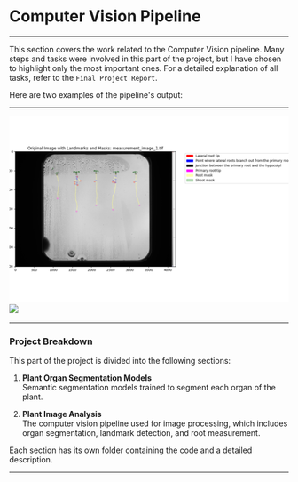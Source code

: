 # Computer Vision Pipeline
---

This section covers the work related to the Computer Vision pipeline. Many steps and tasks were involved in this part of the project, but I have chosen to highlight only the most important ones. For a detailed explanation of all tasks, refer to the `Final Project Report`.

Here are two examples of the pipeline's output:

---

<img src='2. Plant Image Analysis/processed_images/measurement_image_1/final_image_with_legend.png'>

<br>

<img src='2. Plant Image Analysis/media/interactive_plot.gif'>

---

### Project Breakdown

This part of the project is divided into the following sections:

1. **Plant Organ Segmentation Models**  
   Semantic segmentation models trained to segment each organ of the plant.

2. **Plant Image Analysis**  
   The computer vision pipeline used for image processing, which includes organ segmentation, landmark detection, and root measurement.

Each section has its own folder containing the code and a detailed description.

---
